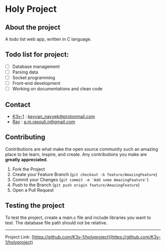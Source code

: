 # Holy Project

## About the project

A todo list web app, written in C language.

## Todo list for project:

- [ ] Database management
- [ ] Parsing data
- [ ] Socket programming
- [ ] Front-end development
- [ ] Working on documentations and clean code

## Contact

- [K3y-1](https://github.com/K3y-1) : keyvan_navyek@protonmail.com
- [Ray](https://github.com/1MahdiR) : a.m.rasouli.n@gmail.com

## Contributing

Contributions are what make the open source community such an amazing place to be learn, inspire, and create. Any contributions you make are **greatly appreciated**.

1. Fork the Project
2. Create your Feature Branch (`git checkout -b feature/AmazingFeature`)
3. Commit your Changes (`git commit -m 'Add some AmazingFeature'`)
4. Push to the Branch (`git push origin feature/AmazingFeature`)
5. Open a Pull Request

## Testing the project

To test the project, create a main.c file and include libraries you want to test. The database file path should not be relative.

---

Project Link: [https://github.com/K3y-1/holyproject](https://github.com/K3y-1/holyproject)

